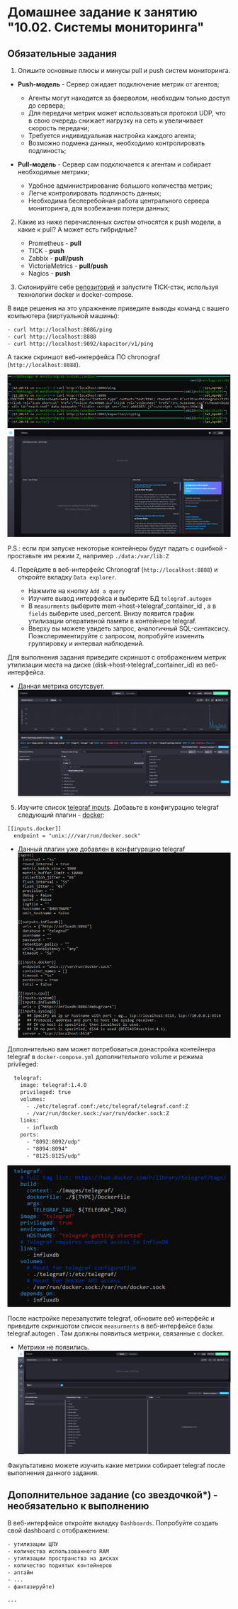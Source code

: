 # Домашнее задание к занятию "10.02. Системы мониторинга"

## Обязательные задания

1. Опишите основные плюсы и минусы pull и push систем мониторинга.

  * **Push-модель** - Сервер ожидает подключение метрик от агентов;
    + Агенты могут находится за фаерволом, необходим только доступ до сервера;
    + Для передачи метрик может использоваться протокол UDP, что в свою очередь снижает нагрузку на сеть и увеличивает скорость передачи;
    - Требуется индивидуальная настройка каждого агента;
    - Возможно подмена данных, необходимо контролировать подлиность;

  * **Pull-модель** - Сервер сам подключается к агентам и собирает необходимые метрики;
    + Удобное администрирование большого количества метрик;
    + Легче контролировать подлиность данных;
    - Необходима бесперебойная работа центрального сервера мониторинга, для возбежания потери данных;

2. Какие из ниже перечисленных систем относятся к push модели, а какие к pull? А может есть гибридные?

    - Prometheus - **pull**
    - TICK - **push**
    - Zabbix - **pull/push**
    - VictoriaMetrics - **pull/push**
    - Nagios - **push**

3. Склонируйте себе [репозиторий](https://github.com/influxdata/sandbox/tree/master) и запустите TICK-стэк, 
используя технологии docker и docker-compose.

В виде решения на это упражнение приведите выводы команд с вашего компьютера (виртуальной машины):

    - curl http://localhost:8086/ping
    - curl http://localhost:8888
    - curl http://localhost:9092/kapacitor/v1/ping

А также скриншот веб-интерфейса ПО chronograf (`http://localhost:8888`). 

![curl](./screenshots/task3.png)
![web](./screenshots/task3_1.png)

P.S.: если при запуске некоторые контейнеры будут падать с ошибкой - проставьте им режим `Z`, например
`./data:/var/lib:Z`

4. Перейдите в веб-интерфейс Chronograf (`http://localhost:8888`) и откройте вкладку `Data explorer`.

    - Нажмите на кнопку `Add a query`
    - Изучите вывод интерфейса и выберите БД `telegraf.autogen`
    - В `measurments` выберите mem->host->telegraf_container_id , а в `fields` выберите used_percent. 
    Внизу появится график утилизации оперативной памяти в контейнере telegraf.
    - Вверху вы можете увидеть запрос, аналогичный SQL-синтаксису. 
    Поэкспериментируйте с запросом, попробуйте изменить группировку и интервал наблюдений.

Для выполнения задания приведите скриншот с отображением метрик утилизации места на диске 
(disk->host->telegraf_container_id) из веб-интерфейса.

  * Данная метрика отсутсвует.
  ![query](./screenshots/task_4.png)

5. Изучите список [telegraf inputs](https://github.com/influxdata/telegraf/tree/master/plugins/inputs). 
Добавьте в конфигурацию telegraf следующий плагин - [docker](https://github.com/influxdata/telegraf/tree/master/plugins/inputs/docker):
```
[[inputs.docker]]
  endpoint = "unix:///var/run/docker.sock"
```

  * Данный плагин уже добавлен в конфигурацию telegraf
  ![telegraf.conf](./screenshots/telegraf_conf.png)  


Дополнительно вам может потребоваться донастройка контейнера telegraf в `docker-compose.yml` дополнительного volume и 
режима privileged:
```
  telegraf:
    image: telegraf:1.4.0
    privileged: true
    volumes:
      - ./etc/telegraf.conf:/etc/telegraf/telegraf.conf:Z
      - /var/run/docker.sock:/var/run/docker.sock:Z
    links:
      - influxdb
    ports:
      - "8092:8092/udp"
      - "8094:8094"
      - "8125:8125/udp"
```
  ![docker-compose](./screenshots/docker-compose.png)

После настройке перезапустите telegraf, обновите веб интерфейс и приведите скриншотом список `measurments` в 
веб-интерфейсе базы telegraf.autogen . Там должны появиться метрики, связанные с docker.

  * Метрики не появились.
  ![Measurements](./screenshots/measurements.png)

Факультативно можете изучить какие метрики собирает telegraf после выполнения данного задания.

## Дополнительное задание (со звездочкой*) - необязательно к выполнению

В веб-интерфейсе откройте вкладку `Dashboards`. Попробуйте создать свой dashboard с отображением:

    - утилизации ЦПУ
    - количества использованного RAM
    - утилизации пространства на дисках
    - количество поднятых контейнеров
    - аптайм
    - ...
    - фантазируйте)
    
    ---


